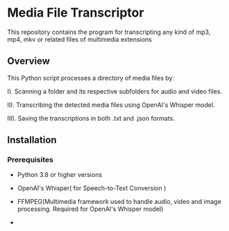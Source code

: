 # Media File Transcriptor
This repository contains the program for transcripting any kind of mp3, mp4, mkv or related files of multimedia extensions

## Overview
This Python script processes a directory of media files by:


I). Scanning a folder and its respective subfolders for audio and video files.

II). Transcribing the detected media files using OpenAI's Whisper model.

III). Saving the transcriptions in both .txt and .json formats.

## Installation

### Prerequisites

- Python 3.8 or higher versions

- OpenAI's Whisper( for Speech-to-Text Conversion )

- FFMPEG(Multimedia framework used to handle audio, video and image processing. Required for OpenAI's Whisper model)

- 


